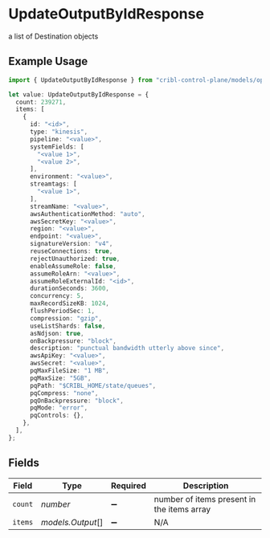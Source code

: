 # UpdateOutputByIdResponse

a list of Destination objects

## Example Usage

```typescript
import { UpdateOutputByIdResponse } from "cribl-control-plane/models/operations";

let value: UpdateOutputByIdResponse = {
  count: 239271,
  items: [
    {
      id: "<id>",
      type: "kinesis",
      pipeline: "<value>",
      systemFields: [
        "<value 1>",
        "<value 2>",
      ],
      environment: "<value>",
      streamtags: [
        "<value 1>",
      ],
      streamName: "<value>",
      awsAuthenticationMethod: "auto",
      awsSecretKey: "<value>",
      region: "<value>",
      endpoint: "<value>",
      signatureVersion: "v4",
      reuseConnections: true,
      rejectUnauthorized: true,
      enableAssumeRole: false,
      assumeRoleArn: "<value>",
      assumeRoleExternalId: "<id>",
      durationSeconds: 3600,
      concurrency: 5,
      maxRecordSizeKB: 1024,
      flushPeriodSec: 1,
      compression: "gzip",
      useListShards: false,
      asNdjson: true,
      onBackpressure: "block",
      description: "punctual bandwidth utterly above since",
      awsApiKey: "<value>",
      awsSecret: "<value>",
      pqMaxFileSize: "1 MB",
      pqMaxSize: "5GB",
      pqPath: "$CRIBL_HOME/state/queues",
      pqCompress: "none",
      pqOnBackpressure: "block",
      pqMode: "error",
      pqControls: {},
    },
  ],
};
```

## Fields

| Field                                      | Type                                       | Required                                   | Description                                |
| ------------------------------------------ | ------------------------------------------ | ------------------------------------------ | ------------------------------------------ |
| `count`                                    | *number*                                   | :heavy_minus_sign:                         | number of items present in the items array |
| `items`                                    | *models.Output*[]                          | :heavy_minus_sign:                         | N/A                                        |